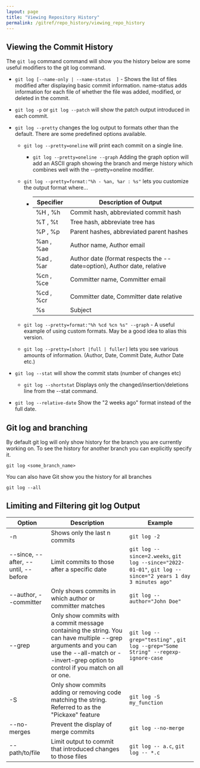 ```yaml
---
layout: page
title: "Viewing Repository History"
permalink: /gitref/repo_history/viewing_repo_history
---
```


[comment]: <> (TODO: REV MARKER)

[comment]: <> (TODO: This file is a bit big.  Need to split it up into more manageable chunks?)

## Viewing the Commit History

The `git log` command command will show you the history below are some useful modifiers to the git log command.

* `git log [--name-only | --name-status  ]` - Shows the list of files modified after displaying basic commit information.  name-status adds information for each file of whether the file was added, modified, or deleted in the commit.

[comment]: <> (TODO: This file is a bit big.  Need to link to chunk explanation here?)

* `git log -p` or `git log --patch` will show the patch output introduced in each commit.

* `git log --pretty` changes the log output to formats other than the default.  There are some predefined options available.

    * `git log --pretty=oneline` will print each commit on a single line.

        * `git log --pretty=oneline --graph` Adding the graph option will add an ASCII graph showing the branch and merge history which combines well with the --pretty=oneline modifier.

    * `git log --pretty=format:"%h - %an, %ar : %s"` lets you customize the output format where...

        * | Specifier | Description of Output|
          | --------- | -------------------- |
          | %H , %h| Commit hash, abbreviated commit hash |
          | %T , %t | Tree hash, abbreviate tree has | 
          | %P , %p | Parent hashes, abbreviated parent hashes |
          | %an , %ae | Author name, Author email |
          | %ad , %ar | Author date (format respects the --date=option), Author date, relative |
          | %cn , %ce | Committer name, Committer email |
          | %cd , %cr | Committer date, Committer date relative |
          | %s | Subject |

    *  `git log --pretty=format:"%h %cd %cn %s" --graph` - A useful example of using custom formats.  May be a good idea to alias this version.

    * `git log --pretty=[short |full | fuller]` lets you see various amounts of information. (Author, Date, Commit Date, Author Date etc.)

* `git log --stat` will show the commit stats (number of changes etc)
    * `git log --shortstat` Displays only the changed/insertion/deletions line from the --stat command.

* `git log --relative-date` Show the "2 weeks ago" format instead of the full date.

[comment]: <> (TODO: What is a tree hash?)
[comment]: <> (TODO: Make a pass over this section and see if there is a better way to organize it.)
[comment]: <> (TODO: Some of the tables on this page are not adjusting to page width see if you can fix that in Jekyll options)
[comment]: <> (TODO: Clarify how to distinguish between a merge commit and a regular commit)

## Git log and branching

By default git log will only show history for the branch you are currently working on.  To see the history for another branch you can explicitly specify it.

`git log <some_branch_name>`

You can also have Git show you the history for all branches

`git log --all`

## Limiting and Filtering git log Output

| Option | Description | Example |
| ------ | ----------- | ------- |
| -n | Shows only the last n commits | `git log -2`|
| --since, --after, --until, --before | Limit commits to those after a specific date | `git log --since=2.weeks`, `git log --since="2022-01-01"`,  `git log --since="2 years 1 day 3 minutes ago"`|
| --author, --committer | Only shows commits in which author or committer matches | `git log --author="John Doe"` |
| --grep | Only show commits with a commit message containing the string.  You can have multiple --grep arguments and you can use the --all-match or --invert-grep option to control if you match on all or one. | `git log --grep="testing"` ,  `git log --grep="Some String" --regexp-ignore-case` |
| -S | Only show commits adding or removing code matching the string.  Referred to as the "Pickaxe" feature | `git log -S my_function` |
| --no-merges | Prevent the display of merge commits | `git log --no-merge` |
| -- path/to/file | Limit output to commit that introduced changes to those files | `git log -- a.c`, `git log -- *.c`|